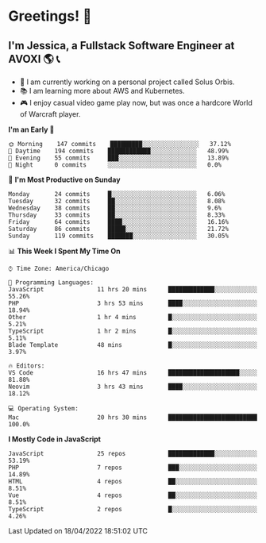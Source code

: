 # Greetings! 🧠

## I'm Jessica, a Fullstack Software Engineer at AVOXI 🌎 📞

- 🌟 I am currently working on a personal project called Solus Orbis.
- 📚 I am learning more about AWS and Kubernetes.
- 🎮 I enjoy casual video game play now, but was once a hardcore World of Warcraft player.

<!--START_SECTION:waka-->
**I'm an Early 🐤** 

```text
🌞 Morning    147 commits    █████████░░░░░░░░░░░░░░░░   37.12% 
🌆 Daytime    194 commits    ████████████░░░░░░░░░░░░░   48.99% 
🌃 Evening    55 commits     ███░░░░░░░░░░░░░░░░░░░░░░   13.89% 
🌙 Night      0 commits      ░░░░░░░░░░░░░░░░░░░░░░░░░   0.0%

```
📅 **I'm Most Productive on Sunday** 

```text
Monday       24 commits     █░░░░░░░░░░░░░░░░░░░░░░░░   6.06% 
Tuesday      32 commits     ██░░░░░░░░░░░░░░░░░░░░░░░   8.08% 
Wednesday    38 commits     ██░░░░░░░░░░░░░░░░░░░░░░░   9.6% 
Thursday     33 commits     ██░░░░░░░░░░░░░░░░░░░░░░░   8.33% 
Friday       64 commits     ████░░░░░░░░░░░░░░░░░░░░░   16.16% 
Saturday     86 commits     █████░░░░░░░░░░░░░░░░░░░░   21.72% 
Sunday       119 commits    ███████░░░░░░░░░░░░░░░░░░   30.05%

```


📊 **This Week I Spent My Time On** 

```text
⌚︎ Time Zone: America/Chicago

💬 Programming Languages: 
JavaScript               11 hrs 20 mins      █████████████░░░░░░░░░░░░   55.26% 
PHP                      3 hrs 53 mins       ████░░░░░░░░░░░░░░░░░░░░░   18.94% 
Other                    1 hr 4 mins         █░░░░░░░░░░░░░░░░░░░░░░░░   5.21% 
TypeScript               1 hr 2 mins         █░░░░░░░░░░░░░░░░░░░░░░░░   5.11% 
Blade Template           48 mins             █░░░░░░░░░░░░░░░░░░░░░░░░   3.97%

🔥 Editors: 
VS Code                  16 hrs 47 mins      ████████████████████░░░░░   81.88% 
Neovim                   3 hrs 43 mins       ████░░░░░░░░░░░░░░░░░░░░░   18.12%

💻 Operating System: 
Mac                      20 hrs 30 mins      █████████████████████████   100.0%

```

**I Mostly Code in JavaScript** 

```text
JavaScript               25 repos            █████████████░░░░░░░░░░░░   53.19% 
PHP                      7 repos             ███░░░░░░░░░░░░░░░░░░░░░░   14.89% 
HTML                     4 repos             ██░░░░░░░░░░░░░░░░░░░░░░░   8.51% 
Vue                      4 repos             ██░░░░░░░░░░░░░░░░░░░░░░░   8.51% 
TypeScript               2 repos             █░░░░░░░░░░░░░░░░░░░░░░░░   4.26%

```



 Last Updated on 18/04/2022 18:51:02 UTC
<!--END_SECTION:waka-->

<!--
**jessikuh/jessikuh** is a ✨ _special_ ✨ repository because its `README.md` (this file) appears on your GitHub profile.

Here are some ideas to get you started:

- 🔭 I’m currently working on ...
- 🌱 I’m currently learning ...
- 👯 I’m looking to collaborate on ...
- 🤔 I’m looking for help with ...
- 💬 Ask me about ...
- 📫 How to reach me: ...
- 😄 Pronouns: ...
- ⚡ Fun fact: ...
-->
